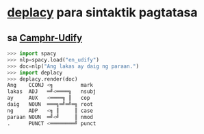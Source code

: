 # [deplacy](https://koichiyasuoka.github.io/deplacy/) para sintaktik pagtatasa

## sa [Camphr-Udify](https://camphr.readthedocs.io/en/stable/notes/udify.html)

```py
>>> import spacy
>>> nlp=spacy.load("en_udify")
>>> doc=nlp("Ang lakas ay daig ng paraan.")
>>> import deplacy
>>> deplacy.render(doc)
Ang    CCONJ <╗         mark
lakas  ADJ   ═╝<════╗   nsubj
ay     AUX   <════╗ ║   cop
daig   NOUN  ═══╗═╝═╝═╗ root
ng     ADP   <╗ ║     ║ case
paraan NOUN  ═╝<╝     ║ nmod
.      PUNCT <════════╝ punct
```

